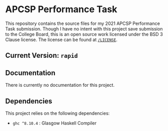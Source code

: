 # APCSP Performance Task
This repository contains the source files for my 2021 APCSP Performance Task
submission. Though I have no intent with this project save submission to the
College Board, this is an open source work licensed under the BSD 3 Clause
license. The license can be found at [`/LICENSE`](./LICENSE).

## Current Version: `rapid`

## Documentation
There is currently no documentation for this project.

## Dependencies
This project relies on the following dependencies:
- `ghc ^8.10.4` : Glasgow Haskell Compiler
